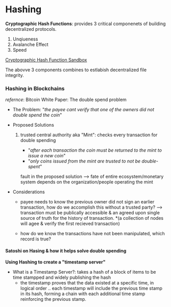 # Hashing
**Cryptographic Hash Functions**: provides 3 critical componenets of building decentralized protocols.
1. Unqiueness
2. Avalanche Effect
3. Speed

[Cryptographic Hash Function Sandbox](https://emn178.github.io/online-tools/sha256.html)

The abovve 3 components combines to estlabish decentralized file integrity.

### Hashing in Blockchains

*refernce*: Bitcoin White Paper: The double spend problem

- The Problem: "*the payee cant verify that one of the owners did not double spend the coin*"
- Proposed Solutions
    1. trusted central authority aka "Mint": checks every transaction for double spending
        - "*after each transaction the coin must be returned to the mint to issue a new coin*"
        - "*only coins issued from the mint are trusted to not be double-spent*"
        
        fault in the proposed solution --> fate of entire ecosystem/monetary system depends on the organization/people operating the mint

- Considerations
    - payee needs to know the previous owner did not sign an earlier transaction, how do we accomplish this without a trusted party? --> transaction must be publically accessible & an agreed upon single source of truth for the history of transaction. *(a collection of nodes will agee & verify the first recieved transaction)
    
    - how do we know the transactions have not been manipulated, which record is true?

#### Satoshi on Hasing & how it helps solve double spending
**Using Hashing to create a "timestamp server"**

- What is a Timestamp Server?: takes a hash of a block of items to be time stampped and widely publishing the hash
    - the timestamp proves that the data existed at a specific time, in logical order .. each timestamp will include the previous time stamp in its hash, forming a chain with each additional time stamp reinforcing the previous stamp. 
